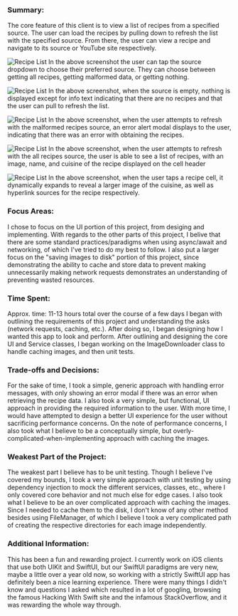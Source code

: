 ### Summary: 
The core feature of this client is to view a list of recipes from a specified source. 
The user can load the recipes by pulling down to refresh the list with the specified source. From there, the user can view a recipe and navigate to its source or YouTube site respectively.

![Recipe List](screenshots/expanded_source_dropdown.png)
In the above screenshot the user can tap the source dropdown to choose their preferred source. They can choose between getting all recipes, getting malformed data, or getting nothing.

![Recipe List](screenshots/empty_list.png)
In the above screenshot, when the source is empty, nothing is displayed except for info text indicating that there are no recipes and that the user can pull to refresh the list.

![Recipe List](screenshots/malformed_recipes_list.png)
In the above screenshot, when the user attempts to refresh with the malformed recipes source, an error alert modal displays to the user, indicating that there was an error with obtaining the recipes.

![Recipe List](screenshots/all_recipes_list.png)
In the above screenshot, when the user attempts to refresh with the all recipes source, the user is able to see a list of recipes, with an image, name, and cuisine of the recipe displayed on the cell header

![Recipe List](screenshots/expanded_recipe_dropdown.png)
In the above screenshot, when the user taps a recipe cell, it dynamically expands to reveal a larger image of the cuisine, as well as hyperlink sources for the recipe respectively.


### Focus Areas:
I chose to focus on the UI portion of this project, from desiging and implementing. With regards to the other parts of this project, I belive that there are some standard practices/paradigms when
using async/await and networking, of which I've tried to do my best to follow. I also put a larger focus on the "saving images to disk" portion of this project, since demonstrating the ability 
to cache and store data to prevent making unnecessarily making network requests demonstrates an understanding of preventing wasted resources.  

### Time Spent:
Approx. time: 11-13 hours total over the course of a few days
I began with outlining the requirements of this project and understanding the asks (network requests, caching, etc.). After doing so, I began designing how I wanted this app to look and perform. 
After outlining and designing the core UI and Service classes, I began working on the ImageDownloader class to handle caching images, and then unit tests.

### Trade-offs and Decisions:
For the sake of time, I took a simple, generic approach with handling error messages, with only showing an error modal if there was an error when retrieving the recipe data. I also took a very
simple, but functional, UI approach in providing the required information to the user. With more time, I would have attempted to design a better UI experience for the user without sacrificing
performance concerns. On the note of performance concerns, I also took what I believe to be a conceptually simple, but overly-complicated-when-implementing approach with caching the images.

### Weakest Part of the Project:
The weakest part I believe has to be unit testing. Though I believe I've covered my bounds, I took a very simple approach with unit testing by using dependency injection to mock the different
services, classes, etc., where I only covered core behavior and not much else for edge cases. I also took what I believe to be an over complicated approach with caching the images. Since I 
needed to cache them to the disk, I don't know of any other method besides using FileManager, of which I believe I took a very complicated path of creating the respective directories for each 
image independently.

### Additional Information:
This has been a fun and rewarding project. I currently work on iOS clients that use both UIKit and SwiftUI, but our SwiftUI paradigms are very new, maybe a little over a year old now, so working 
with a strictly SwiftUI app has definitely been a nice learning experience. There were many things I didn't know and questions I asked which resulted in a lot of googling, browsing the famous 
Hacking With Swift site and the infamous StackOverflow, and it was rewarding the whole way through.